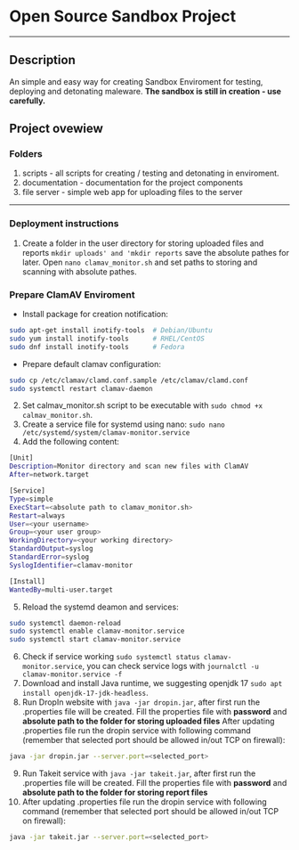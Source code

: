# Open Source Sandbox Project
---
## Description
An simple and easy way for creating Sandbox Enviroment for testing, deploying and detonating maleware.
**The sandbox is still in creation - use carefully.**
## Project ovewiew
### Folders
1. scripts - all scripts for creating / testing and detonating in enviroment.
2. documentation - documentation for the project components
3. file server - simple web app for uploading files to the server
---
### Deployment instructions

1. Create a folder in the user directory for storing uploaded files and reports `mkdir uploads' and 'mkdir reports`
 save the absolute pathes for later. Open `nano clamav_monitor.sh` and set paths to storing and scanning with absolute pathes.

### Prepare ClamAV Enviroment
- Install package for creation notification:
```bash
sudo apt-get install inotify-tools  # Debian/Ubuntu
sudo yum install inotify-tools      # RHEL/CentOS
sudo dnf install inotify-tools      # Fedora
```
- Prepare default clamav configuration:
```bash
sudo cp /etc/clamav/clamd.conf.sample /etc/clamav/clamd.conf
sudo systemctl restart clamav-daemon
```

2. Set calmav_monitor.sh script to be executable with `sudo chmod +x calmav_monitor.sh`.
3. Create a service file for systemd using nano: `sudo nano /etc/systemd/system/clamav-monitor.service`
4. Add the following content:
```bash
[Unit]
Description=Monitor directory and scan new files with ClamAV
After=network.target

[Service]
Type=simple
ExecStart=<absolute path to clamav_monitor.sh>
Restart=always
User=<your username>
Group=<your user group>
WorkingDirectory=<your working directory>
StandardOutput=syslog
StandardError=syslog
SyslogIdentifier=clamav-monitor

[Install]
WantedBy=multi-user.target
```
5. Reload the systemd deamon and services:
```bash
sudo systemctl daemon-reload
sudo systemctl enable clamav-monitor.service
sudo systemctl start clamav-monitor.service
```
6. Check if service working `sudo systemctl status clamav-monitor.service`, you can check service logs with `journalctl -u clamav-monitor.service -f`
7. Download and install Java runtime, we suggesting openjdk 17 `sudo apt install openjdk-17-jdk-headless`.
8. Run DropIn website with `java -jar dropin.jar`, after first run the .properties file will be created. Fill the properties file with **password** and **absolute path to the folder for storing uploaded files**
After updating .properties file run the dropin service with following command (remember that
selected port should be allowed in/out TCP on firewall):
```bash
java -jar dropin.jar --server.port=<selected_port>
```
9. Run Takeit service with `java -jar takeit.jar`,
after first run the .properties file will be created. Fill the properties file with **password** and **absolute path to the folder for storing report files**
10. After updating .properties file run the dropin service with following command (remember that
selected port should be allowed in/out TCP on firewall):
```bash
java -jar takeit.jar --server.port=<selected_port>
```